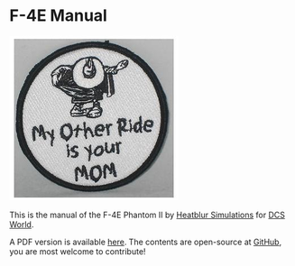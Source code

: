 # F-4E Manual

![Spook - My Other Ride Is Your Mom](img/Manual_Cover.jpg)

This is the manual of the F-4E Phantom II by [Heatblur Simulations](https://store.heatblur.com/) for [DCS World](https://www.digitalcombatsimulator.com).

A PDF version is available [here](print.html). The contents are open-source at [GitHub](https://github.com/Heatblur-Simulations/f-4e-manual), you are most welcome to contribute!
